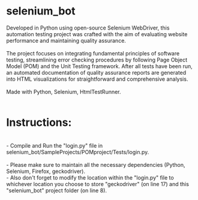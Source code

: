 # selenium_bot

Developed in Python using open-source Selenium WebDriver, this automation testing project was crafted with the aim of evaluating website performance and maintaining quality assurance.
<br />
<br />
The project focuses on integrating fundamental principles of software testing, streamlining error checking procedures by following Page Object Model (POM) and the Unit Testing framework. After all tests have been run, an automated documentation of quality assurance reports are generated into HTML visualizations for straightforward and comprehensive analysis. 
<br />
<br />
Made with Python, Selenium, HtmlTestRunner.
<br />
<br />
# Instructions:
<br />
- Compile and Run the "login.py" file in selenium_bot/SampleProjects/POMproject/Tests/login.py.
<br />
<br />
- Please make sure to maintain all the necessary dependencies (Python, Selenium, Firefox, geckodriver). 
<br />
- Also don't forget to modify the location within the "login.py" file to whichever location you choose to store "geckodriver" (on line 17) and this "selenium_bot" project folder (on line 8). 

